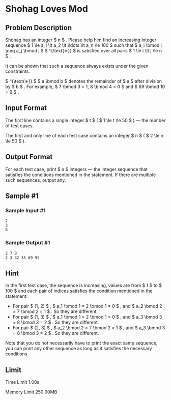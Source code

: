 # Shohag Loves Mod

## Problem Description

Shohag has an integer $ n $ . Please help him find an increasing integer sequence $ 1 \le a_1 \lt a_2 \lt \ldots \lt a_n \le 100 $ such that $ a_i \bmod i \neq a_j \bmod j $ $ ^{\text{∗}} $ is satisfied over all pairs $ 1 \le i \lt j \le n $ .

It can be shown that such a sequence always exists under the given constraints.

 $ ^{\text{∗}} $ $ a \bmod b $ denotes the remainder of $ a $ after division by $ b $ . For example, $ 7 \bmod 3 = 1, 8 \bmod 4 = 0 $ and $ 69 \bmod 10 = 9 $ .

## Input Format

The first line contains a single integer $ t $ ( $ 1 \le t \le 50 $ ) — the number of test cases.

The first and only line of each test case contains an integer $ n $ ( $ 2 \le n \le 50 $ ).

## Output Format

For each test case, print $ n $ integers — the integer sequence that satisfies the conditions mentioned in the statement. If there are multiple such sequences, output any.

## Sample #1

### Sample Input #1

```
2
3
6
```

### Sample Output #1

```
2 7 8
2 3 32 35 69 95
```

## Hint

In the first test case, the sequence is increasing, values are from $ 1 $ to $ 100 $ and each pair of indices satisfies the condition mentioned in the statement:

- For pair $ (1, 2) $ , $ a_1 \bmod 1 = 2 \bmod 1 = 0 $ , and $ a_2 \bmod 2 = 7 \bmod 2 = 1 $ . So they are different.
- For pair $ (1, 3) $ , $ a_1 \bmod 1 = 2 \bmod 1 = 0 $ , and $ a_3 \bmod 3 = 8 \bmod 3 = 2 $ . So they are different.
- For pair $ (2, 3) $ , $ a_2 \bmod 2 = 7 \bmod 2 = 1 $ , and $ a_3 \bmod 3 = 8 \bmod 3 = 2 $ . So they are different.

Note that you do not necessarily have to print the exact same sequence, you can print any other sequence as long as it satisfies the necessary conditions.

## Limit



Time Limit
1.00s

Memory Limit
250.00MB